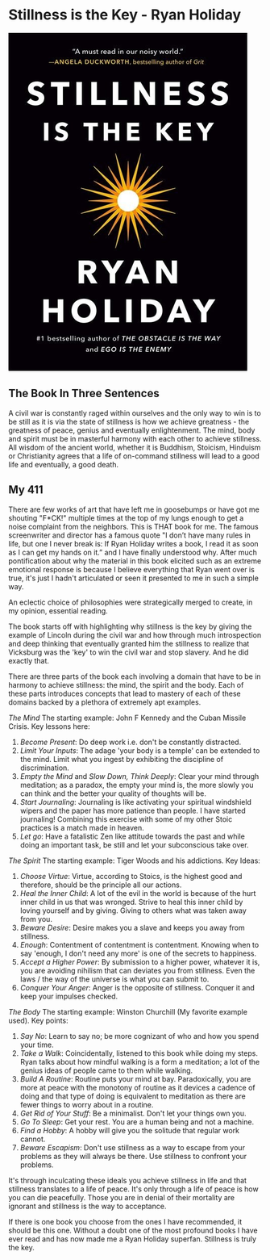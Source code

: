 # Stillness is the Key - Ryan Holiday

![Stillness is The Key](Images/StillnessIsTheKey.jpeg)

## The Book In Three Sentences
A civil war is constantly raged within ourselves and the only way to win is to be still as it is via the state of stillness is how we achieve greatness - the greatness of peace, genius and eventually enlightenment. The mind, body and spirit must be in masterful harmony with each other to achieve stillness. All wisdom of the ancient world, whether it is Buddhism, Stoicism, Hinduism or Christianity agrees that a life of on-command stillness will lead to a good life and eventually, a good death.

## My 411
There are few works of art that have left me in goosebumps or have got me shouting "F*CK!" multiple times at the top of my lungs enough to get a noise complaint from the neighbors. This is THAT book for me. The famous screenwriter and director has a famous quote "I don’t have many rules in life, but one I never
break is: If Ryan Holiday writes a book, I read it as soon as I can get my hands on it.” and I have finally understood why. After much pontification about why the material in this book elicited such as an extreme emotional response is because I believe everything that Ryan went over is true, it's just I hadn't articulated or seen it presented to me in such a simple way. 

An eclectic choice of philosophies were strategically merged to create, in my opinion, essential reading. 

The book starts off with highlighting why stillness is the key by giving the example of Lincoln during the civil war and how through much introspection and deep thinking that eventually granted him the stillness to realize that Vicksburg was the 'key' to win the civil war and stop slavery. And he did exactly that. 

There are three parts of the book each involving a domain that have to be in harmony to achieve stillness: the mind, the spirit and the body. Each of these parts introduces concepts that lead to mastery of each of these domains backed by a plethora of extremely apt examples. 

_The Mind_
The starting example: John F Kennedy and the Cuban Missile Crisis. Key lessons here:
1. _Become Present_: Do deep work i.e. don't be constantly distracted. 
2. _Limit Your Inputs_: The adage 'your body is a temple' can be extended to the mind. Limit what you ingest by exhibiting the discipline of discrimination. 
3. _Empty the Mind_ and _Slow Down, Think Deeply_: Clear your mind through meditation; as a paradox, the empty your mind is, the more slowly you can think and the better your quality of thoughts will be.
4. _Start Journaling_: Journaling is like activating your spiritual windshield wipers and the paper has more patience than people. I have started journaling! Combining this exercise with some of my other Stoic practices is a match made in heaven.
5. _Let go_: Have a fatalistic Zen like attitude towards the past and while doing an important task, be still and let your subconscious take over.


_The Spirit_
The starting example: Tiger Woods and his addictions. Key Ideas:

1. _Choose Virtue_: Virtue, according to Stoics, is the highest good and therefore, should be the principle all our actions.
2. _Heal the Inner Child_: A lot of the evil in the world is because of the hurt inner child in us that was wronged. Strive to heal this inner child by loving yourself and by giving. Giving to others what was taken away from you.
3. _Beware Desire_: Desire makes you a slave and keeps you away from stillness.
4.  _Enough_: Contentment of contentment is contentment. Knowing when to say 'enough, I don't need any more' is one of the secrets to happiness. 
5. _Accept a Higher Power_: By submission to a higher power, whatever it is, you are avoiding nihilism that can deviates you from stillness. Even the laws / the way of the universe is what you can submit to.
6. _Conquer Your Anger_: Anger is the opposite of stillness. Conquer it and keep your impulses checked.

_The Body_
The starting example: Winston Churchill (My favorite example used). Key points:

1. _Say No_: Learn to say no; be more cognizant of who and how you spend your time.
2. _Take a Walk_: Coincidentally, listened to this book while doing my steps. Ryan talks about how mindful walking is a form a meditation; a lot of the genius ideas of people came to them while walking.
3. _Build A Routine_: Routine puts your mind at bay. Paradoxically, you are more at peace with the monotony of routine as it devices a cadence of doing and that type of doing is equivalent to meditation as there are fewer things to worry about in a routine.
4. _Get Rid of Your Stuff_: Be a minimalist. Don't let your things own you.
5. _Go To Sleep_: Get your rest. You are a human being and not a machine.
6. _Find a Hobby_: A hobby will give you the solitude that regular work cannot.
7. _Beware Escapism_: Don't use stillness as a way to escape from your problems as they will always be there. Use stillness to confront your problems.

It's through inculcating these ideals you achieve stillness in life and that stillness translates to a life of peace. It's only through a life of peace is how you can die peacefully. Those you are in denial of their mortality are ignorant and stillness is the way to acceptance.

If there is one book you choose from the ones I have recommended, it should be this one. Without a doubt one of the most profound books I have ever read and has now made me a Ryan Holiday superfan. Stillness is truly the key.